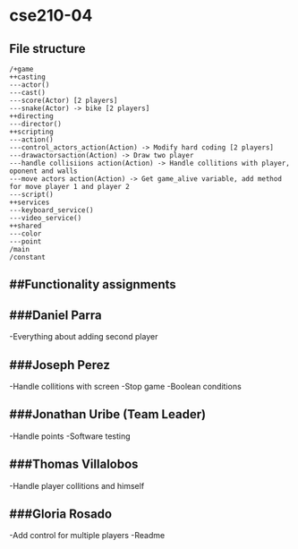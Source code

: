 # cse210-04
## File structure
```
/+game
++casting
---actor()
---cast()
---score(Actor) [2 players]
---snake(Actor) -> bike [2 players]
++directing
---director()
++scripting
---action()
---control_actors_action(Action) -> Modify hard coding [2 players]
---drawactorsaction(Action) -> Draw two player
---handle collisiions action(Action) -> Handle collitions with player, oponent and walls
---move actors action(Action) -> Get game_alive variable, add method for move player 1 and player 2
---script()
++services
---keyboard_service()
---video_service()
++shared
---color
---point
/main
/constant
```

##Functionality assignments
---
###Daniel Parra
---
-Everything about adding second player

###Joseph Perez
---
-Handle collitions with screen
-Stop game
-Boolean conditions

###Jonathan Uribe (Team Leader)
---
-Handle points
-Software testing

###Thomas Villalobos
---
-Handle player collitions and himself

###Gloria Rosado
---
-Add control for multiple players
-Readme
